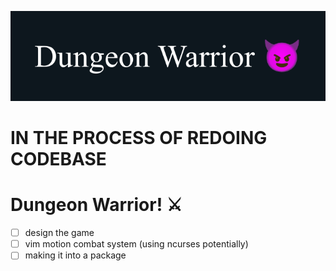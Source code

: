![Dungeon Warrior Banner](./assets/endYearProjectBanner.png)

# IN THE PROCESS OF REDOING CODEBASE

# Dungeon Warrior! ⚔️

 - [ ] design the game
 - [ ] vim motion combat system (using ncurses potentially)
 - [ ] making it into a package